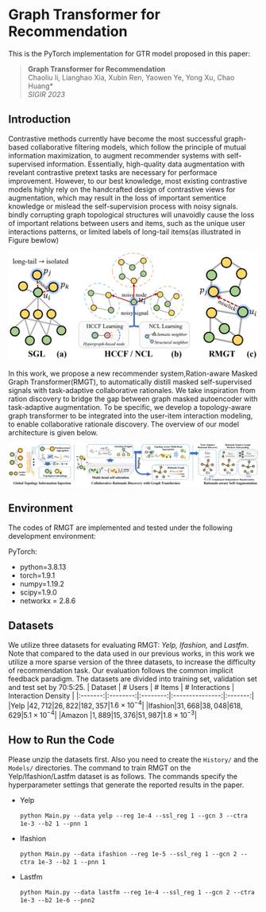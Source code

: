 # Graph Transformer for Recommendation
This is the PyTorch implementation for GTR model proposed in this paper:

 >**Graph Transformer for Recommendation**  
 > Chaoliu li, Lianghao Xia, Xubin Ren, Yaowen Ye, Yong Xu, Chao Huang*\
 >*SIGIR 2023*

## Introduction
Contrastive methods currently have become the most successful graph-based collaborative filtering models, which follow the principle of mutual information maximization, to augment recommender systems with self-supervised information. Essentially, high-quality data augmentation with revelant contrastive pretext tasks are necessary for performace improvement. However, to our best knowledge, most existing contrastive models highly rely on the handcrafted design of contrastive views for augmentation, which may result in the loss of important sementice knowledge or mislead the self-supervision process with noisy signals. bindly corrupting graph topological structures will unavoidly cause the loss of important relations between users and items, such as the unique user interactions patterns, or limited labels of long-tail items(as illustrated in Figure bewlow)

<img src='fig/intro_back.jpg'/>

  In this work,  we propose a new recommender system,Ration-aware Masked Graph Transformer(RMGT), to automatically distill masked self-supervised signals with task-adaptive collaborative rationales. We take inspiration from ration discovery to bridge the gap between graph masked autoencoder with task-adaptive augmentation. To be specific, we develop a topology-aware graph transformer to be integrated into the user-item interaction modeling, to enable collaborative rationale discovery. The overview of our model architecture  is given below.

<img src='fig/framework.jpg'>

## Environment
The codes of RMGT are implemented and tested under the following development environment:
  
<p>PyTorch:

</p>
<ul>
<li>python=3.8.13</li>
<li>torch=1.9.1</li>
<li>numpy=1.19.2</li>
<li>scipy=1.9.0</li>
<li>networkx = 2.8.6</li>
</ul>
  
## Datasets
We utilize three datasets for evaluating RMGT: <i>Yelp, Ifashion, </i>and <i>Lastfm</i>. Note that compared to the data used in our previous works, in this work we utilize a more sparse version of the three datasets, to increase the difficulty of recommendation task. Our evaluation follows the common implicit feedback paradigm. The datasets are divided into training set, validation set and test set by 70:5:25.
| Dataset | \# Users | \# Items | \# Interactions | Interaction Density |
|:-------:|:--------:|:--------:|:---------------:|:-------:|
|Yelp   |$42,712$|$26,822$|$182,357$|$1.6\times 10^{-4}$|
|Ifashion|$31,668$|$38,048$|$618,629$|$5.1\times 10^{-4}$|
|Amazon |$1,889$|$15,376$|$51,987$|$1.8\times 10^{-3}$|


## How to Run the Code
Please unzip the datasets first. Also you need to create the <code>History/</code> and the <code>Models/</code> directories. The command to train RMGT on the Yelp/Ifashion/Lastfm dataset is as follows. The commands specify the hyperparameter settings that generate the reported results in the paper.

<ul>
<li>Yelp<pre><code>python Main.py --data yelp --reg 1e-4 --ssl_reg 1 --gcn 3 --ctra 1e-3 --b2 1 --pnn 1</code></pre>
</li>
<li>Ifashion<pre><code>python Main.py --data ifashion --reg 1e-5 --ssl_reg 1 --gcn 2 --ctra 1e-3 --b2 1 --pnn 1</code></pre>
</li>
<li>Lastfm<pre><code>python Main.py --data lastfm --reg 1e-4 --ssl_reg 1 --gcn 2 --ctra 1e-3 --b2 1e-6 --pnn2</code></pre>
</li>
</ul>
</body></html>
